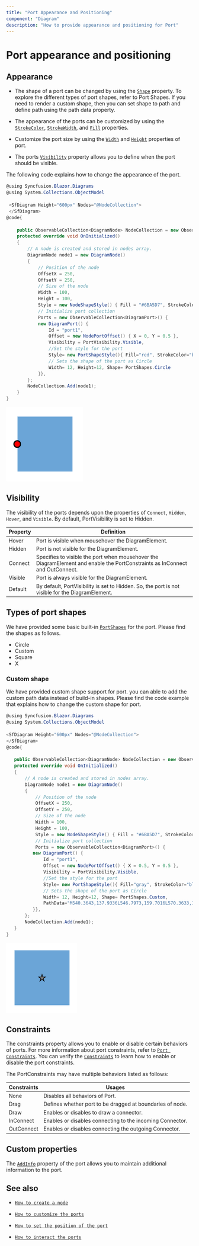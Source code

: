 ```yaml
---
title: "Port Appearance and Positioning"
component: "Diagram"
description: "How to provide appearance and positioning for Port"
---
```


# Port appearance and positioning

## Appearance

* The shape of a port can be changed by using the [`Shape`](https://help.syncfusion.com/cr/blazor/Syncfusion.Blazor.Diagrams.PortShapes.html) property. To explore the different types of port shapes, refer to Port Shapes. If you need to render a custom shape, then you can set shape to path and define path using the path data property.

* The appearance of the ports can be customized by using the [`StrokeColor`](https://help.syncfusion.com/cr/blazor/Syncfusion.Blazor.Diagrams.PortShapeStyle.html#Syncfusion_Blazor_Diagrams_PortShapeStyle_StrokeColor), [`StrokeWidth`](https://help.syncfusion.com/cr/blazor/Syncfusion.Blazor.Diagrams.PortShapeStyle.html#Syncfusion_Blazor_Diagrams_PortShapeStyle_StrokeWidth), and [`Fill`](https://help.syncfusion.com/cr/blazor/Syncfusion.Blazor.Diagrams.PortShapeStyle.html#Syncfusion_Blazor_Diagrams_PortShapeStyle_Fill) properties.

* Customize the port size by using the [`Width`](https://help.syncfusion.com/cr/blazor/Syncfusion.Blazor.Diagrams.DiagramPort.html#Syncfusion_Blazor_Diagrams_DiagramPort_Width) and [`Height`](https://help.syncfusion.com/cr/blazor/Syncfusion.Blazor.Diagrams.DiagramPort.html#Syncfusion_Blazor_Diagrams_DiagramPort_Height) properties of port.

* The ports [`Visibility`](https://help.syncfusion.com/cr/blazor/Syncfusion.Blazor.Diagrams.DiagramPort.html#Syncfusion_Blazor_Diagrams_DiagramPort_Visibility) property allows you to define when the port should be visible.

The following code explains how to change the appearance of the port.

```csharp
@using Syncfusion.Blazor.Diagrams
@using System.Collections.ObjectModel

 <SfDiagram Height="600px" Nodes="@NodeCollection">
 </SfDiagram>
@code{

    public ObservableCollection<DiagramNode> NodeCollection = new ObservableCollection<DiagramNode>() { };
    protected override void OnInitialized()
    {
        // A node is created and stored in nodes array.
        DiagramNode node1 = new DiagramNode()
        {
            // Position of the node
            OffsetX = 250,
            OffsetY = 250,
            // Size of the node
            Width = 100,
            Height = 100,
            Style = new NodeShapeStyle() { Fill = "#6BA5D7", StrokeColor = "white" },
            // Initialize port collection
            Ports = new ObservableCollection<DiagramPort>() {
            new DiagramPort() {
                Id = "port1",
                Offset = new NodePortOffset() { X = 0, Y = 0.5 },
                Visibility = PortVisibility.Visible,
                //Set the style for the port
                Style= new PortShapeStyle(){ Fill="red", StrokeColor="black", StrokeWidth=2},
                // Sets the shape of the port as Circle
                Width= 12, Height=12, Shape= PortShapes.Circle
            }},
        };
        NodeCollection.Add(node1);
    }
}
```

![Appearance](../images/port_Appearance.png)

## Visibility

The visibility of the ports depends upon the properties of `Connect`, `Hidden`, `Hover`, and `Visible`. By default, PortVisibility is set to Hidden.

| Property | Definition |
|---|---|
| Hover | Port is visible when mousehover the DiagramElement. |
| Hidden | Port is not visible for the DiagramElement. |
| Connect | Specifies to visible the port when mousehover the DiagramElement and enable the PortConstraints as InConnect and OutConnect. |
| Visible | Port is always visible for the DiagramElement. |
| Default | By default, PortVisibility is set to Hidden. So, the port is not visible for the DiagramElement. |

## Types of port shapes

We have provided some basic built-in [`PortShapes`](https://help.syncfusion.com/cr/blazor/Syncfusion.Blazor.Diagrams.PortShapes.html) for the port. Please find the shapes as follows.

* Circle
* Custom
* Square
* X

### Custom shape

 We have provided custom shape support for port. you can able to add the custom path data instead of build-in shapes. Please find the code example that explains how to change the custom shape for port.

 ```csharp
@using Syncfusion.Blazor.Diagrams
@using System.Collections.ObjectModel

<SfDiagram Height="600px" Nodes="@NodeCollection">
</SfDiagram>
@code{

    public ObservableCollection<DiagramNode> NodeCollection = new ObservableCollection<DiagramNode>() { };
    protected override void OnInitialized()
    {
        // A node is created and stored in nodes array.
        DiagramNode node1 = new DiagramNode()
        {
            // Position of the node
            OffsetX = 250,
            OffsetY = 250,
            // Size of the node
            Width = 100,
            Height = 100,
            Style = new NodeShapeStyle() { Fill = "#6BA5D7", StrokeColor = "white" },
            // Initialize port collection
            Ports = new ObservableCollection<DiagramPort>() {
           new DiagramPort() {
               Id = "port1",
               Offset = new NodePortOffset() { X = 0.5, Y = 0.5 },
               Visibility = PortVisibility.Visible,
               //Set the style for the port
               Style= new PortShapeStyle(){ Fill="gray", StrokeColor="black"},
               // Sets the shape of the port as Circle
               Width= 12, Height=12, Shape= PortShapes.Custom,
               PathData="M540.3643,137.9336L546.7973,159.7016L570.3633,159.7296L550.7723,171.9366L558.9053,194.9966L540.3643,179.4996L521.8223,194.9966L529.9553,171.9366L510.3633,159.7296L533.9313,159.7016L540.3643,137.9336z"
           }},
        };
        NodeCollection.Add(node1);
    }
}
```

![Port Drag](../images/port_customport.png)

## Constraints

The constraints property allows you to enable or disable certain behaviors of ports. For more information about port
constraints, refer to [`Port Constraints`](https://help.syncfusion.com/cr/blazor/Syncfusion.Blazor.Diagrams.DiagramPort.html#Syncfusion_Blazor_Diagrams_DiagramPort_Constraints). You can verify the [`Constraints`](./constraints#port-Constraints) to learn how to enable or disable the port constraints.

The PortConstraints may have multiple behaviors listed as follows:

| Constraints | Usages |
|---|---|
| None |Disables all behaviors of Port. |
| Drag |Defines whether port to be dragged at boundaries of node.  |
| Draw |Enables or disables to draw a connector. |
| InConnect |Enables or disables connecting to the incoming Connector.  |
| OutConnect | Enables or disables connecting the outgoing Connector. |

## Custom properties

The [`AddInfo`](https://help.syncfusion.com/cr/blazor/Syncfusion.Blazor.Diagrams.DiagramPort.html#Syncfusion_Blazor_Diagrams_DiagramPort_AddInfo) property of the port allows you to maintain additional information to the port.

## See also

* [`How to create a node`](../nodes/nodes)

* [`How to customize the ports`](./appearance)

* [`How to set the position of the port`](./positioning)

* [`How to interact the ports`](./interaction)